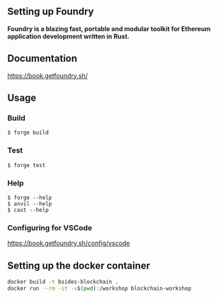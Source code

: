 ## Setting up Foundry

**Foundry is a blazing fast, portable and modular toolkit for Ethereum application development written in Rust.**

## Documentation

https://book.getfoundry.sh/

## Usage

### Build

```shell
$ forge build
```

### Test

```shell
$ forge test
```

### Help

```shell
$ forge --help
$ anvil --help
$ cast --help
```

### Configuring for VSCode

https://book.getfoundry.sh/config/vscode


## Setting up the docker container

```bash
docker build -t bsides-blockchain .
docker run --rm -it -v$(pwd):/workshop blockchain-workshop
```
